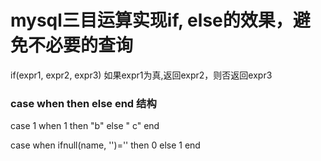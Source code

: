 

# mysql三目运算实现if, else的效果，避免不必要的查询
if(expr1, expr2, expr3)
如果expr1为真,返回expr2，则否返回expr3


### case when then else end 结构
case 1 when 1 then "b" else " c" end

case when ifnull(name, '')='' then 0 else 1 end 


